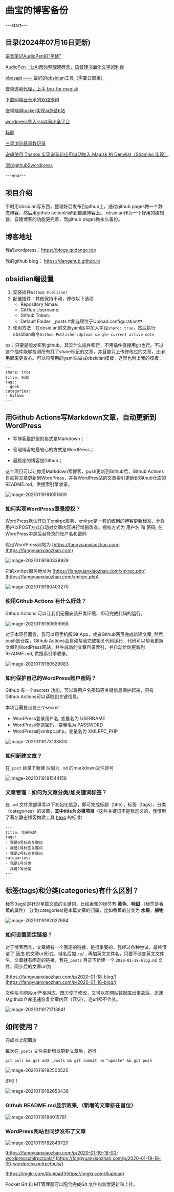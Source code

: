 # 曲宝的博客备份

---start---
## 目录(2024年07月16日更新)
[语音笔记AudioPen的“平替”](https://blogs.qudange.top/p/2024-07-16-audiopen-substitute/)

[AudioPen：让Ai帮你整理碎碎念，语音转书面化文字的利器](https://blogs.qudange.top/p/2024-07-15-audiopen/)

[obcsapi —— 最好的obsidian工具（需要云部署）](https://blogs.qudange.top/p/2024-07-14-obcsapi/)

[安卓透明代理，上手 box for magisk](https://blogs.qudange.top/p/2024-07-14-box-for-magisk/)

[下载网易云音乐的双语歌词](https://blogs.qudange.top/p/2024-07-13-how-to-download-the-lyrics/)

[安卓端用tasker实现ai总结b站](https://blogs.qudange.top/p/2024-07-13-android_tasker_ai_summary/)

[wordpress导入rss以同步全平台](https://blogs.qudange.top/p/2024-04-23-wordpress导入rss以同步全平台/)

[标题](https://blogs.qudange.top/p/2024-04-23-1/)

[三星浏览器调教记录](https://blogs.qudange.top/p/2024-04-01-samsung/)

[安卓使用 Thanox 实现安装新应用自动加入 Magisk 的 Denylist（Shamiko 实现）](https://blogs.qudange.top/p/2023-07-07-magisk/)

[测试github2wordpress](https://blogs.qudange.top/p/2023-07-06-test/)

---end---
## 项目介绍

平时用obsidian写东西，整理好后发布到github上，通过github pages做一个静态博客，然后用github action同步到自建博客上。
obsidian作为一个好用的编辑器，自建博客的功能更完善，而github pages做永久备份。

## 博客地址

我的wordpress：https://blogs.qudange.top

我的github blog： https://dangehub.github.io

## obsidian端设置
1. 安装插件`Github Publisher`
2. 配置插件：其他保持不动，修改以下选项
    - Repository Nmae: <github2wp>
    - GitHub Username: <your github name>
    - Github Token: <your github token>
    - Default Folder: _posts  #此选项位于Upload configuration中
3. 使用方法：在obsidian的文章yaml区中加入字段`share: true`，然后执行obsidian命令`Github Publisher:Upload single current active note`

ps：只要是能发布到github，其实什么插件都行，不用插件直接用git也行。不过这个插件能够检测所有打了share标记的文章，并且能只上传修改过的文章，比git用起来更省心。可以将常用的yaml头做成obsidian模板，这里也附上我的模板：

```
---
share: true 
title: 标题
tags: 
- geek
categories:
- Github
---

```

## 用Github Actions写Markdown文章，自动更新到WordPress


- 写博客最舒服的格式是Markdown；

- 管理博客站最省心的方式是WordPress；

- 最稳定的博客是Github；



这个项目可以让你用Markdown写博客，push更新到Github后，Github Actions自动将文章更新到WordPress，并将WordPres站的文章索引更新到Github仓库的README.md，供搜索引擎收录。



![image-20210119181051609](https://raw.githubusercontent.com/zhaoolee/WordPressXMLRPCTools/master/README/1611123033557RhdS4nmK.png)



### 如何实现WordPress登录授权？

WordPress默认开启了xmlrpc服务，xmlrpc是一套的统用的博客更新标准，允许用户以POST方式自动对文章内容进行增删改查。授权方式为 用户名 和 密码, 在WordPress中是后台登录的账户名和密码

假设WordPress网站为 [https://fangyuanxiaozhan.com](https://fangyuanxiaozhan.com) 

![image-20210119180338929](https://raw.githubusercontent.com/zhaoolee/WordPressXMLRPCTools/master/README/1611123033711jFFFRE3D.png)

它的xmlrpc服务地址为  [https://fangyuanxiaozhan.com/xmlrpc.php](https://fangyuanxiaozhan.com/xmlrpc.php)

![image-20210119180403270](https://raw.githubusercontent.com/zhaoolee/WordPressXMLRPCTools/master/README/1611123033808cFthmwwi.png)



### 使用Github Actions 有什么好处？

Github Actions 可以让我们无需安装开发环境，即可完成代码的运行。

![image-20210119180656968](https://raw.githubusercontent.com/zhaoolee/WordPressXMLRPCTools/master/README/1611123033850KpH03KNE.png)

对于本项目而言，我可以用手机版Git App，或者Github网页完成新建文章, 然后push到仓库，Github Actions会自动帮我完成相关代码运行，代码可以帮我更新文章到WordPress网站，并生成新的文章目录索引，并自动给你更新到README.md, 供搜索引擎收录。



![image-20210119180529083](https://raw.githubusercontent.com/zhaoolee/WordPressXMLRPCTools/master/README/1611123033950bTXn7Skr.png)


### 如何保护自己的WordPress账户密码？


Github 有一个secrets 功能，可以将用户名密码等关键信息保护起来，只有Github Actions可以读取到关键信息。

本项目需要设置三个secret



- WordPress登录用户名, 变量名为 USERNAME
- WordPress登录密码，变量名为 PASSWORD
- WordPress的xmlrpc.php，变量名为 XMLRPC_PHP







![image-20210119173133800](https://raw.githubusercontent.com/zhaoolee/WordPressXMLRPCTools/master/README/16111230341284PaHwCDm.png)



### 如何新建文章？

在`_post` 目录下新建 后缀为 `.md` 的markdown文件即可

![image-20210119181544158](https://raw.githubusercontent.com/zhaoolee/WordPressXMLRPCTools/master/README/16111230342738acPGWSM.png)



### 文章管理：如何为文章分类/加关键词标签？

在 `.md` 文件顶部填写以下初始化信息，即可完成标题（title），标签（tags），分类（categories）的设置，**其中title为必填项目**（这些关键词不是我定义的，我借用了著名静态博客构建工具 [hexo](https://github.com/hexojs/hexo) 的标准）








```
---
title: 我是标题
tags: 
- 我是0号标签关键词
- 我是1号标签关键词
- 我是2号标签关键词
categories:
- 我是1号分类
- 我是2号分类
---

```







## 标签(tags)和分类(categories)有什么区别？

标签(tags)是针对单篇文章的关键词，比如香蕉的标签有 **黄色**，**味甜** （标签是香蕉的属性）
分类(categories)是本篇文章的归属，比如香蕉的分类为 **水果**，**植物** 

![image-20210119182027684](https://raw.githubusercontent.com/zhaoolee/WordPressXMLRPCTools/master/README/1611123034368EXM02d37.png)

###  如何设置固定链接？

对于博客而言，文章拥有一个固定的链接，是很重要的，我经过各种尝试，最终借鉴了 [简书](jianshu.com) 的文章url形式，域名后加 `/p/` , 再加英文文件名，只要不改变英文文件名，文章就有固定的链接，我在`_posts` 目录下新建一个 `2020-01-18-blog.md` 文件，同步后的文章url为 



[https://fangyuanxiaozhan.com/p/2020-01-18-blog/](https://fangyuanxiaozhan.com/p/2020-01-18-blog/)



文件名与网站url严格对应，既方便了修改，又可以在网站数据库出事故后，迅速从github仓库迅速恢复文章内容（容灾），连url都不会变。




![image-20210119171713841](https://raw.githubusercontent.com/zhaoolee/WordPressXMLRPCTools/master/README/1611123034673aad52Amb.png)



## 如何使用？

完成以上配置后

每次在`_posts` 文件夹新增或更新文章后，运行

```
git pull && git add _posts && git commit -m "update" && git push
```

![image-20210119182503520](https://raw.githubusercontent.com/zhaoolee/WordPressXMLRPCTools/master/README/1611123034888HbKthGTh.png)

即可！



![image-20210119182653436](https://raw.githubusercontent.com/zhaoolee/WordPressXMLRPCTools/master/README/1611123036038n18wBCfT.png)



###  Github README.md显示效果,（新增的文章排在首位）



![image-20210119184015781](https://raw.githubusercontent.com/zhaoolee/WordPressXMLRPCTools/master/README/16111230361713668ZtFR.png)



### WordPress网站也同步发布了文章

![image-20210119182849720](https://raw.githubusercontent.com/zhaoolee/WordPressXMLRPCTools/master/README/1611123036272XED7hTE0.png)

[https://fangyuanxiaozhan.com/p/2020-01-19-18-00-wordpressxmlrpctools/](https://fangyuanxiaozhan.com/p/2020-01-19-18-00-wordpressxmlrpctools/)




[https://imgkr.com/#upload](https://imgkr.com/#upload)

Pocket Git 和 MT管理器可以配合完成Git 文件的新增更新和上传。


